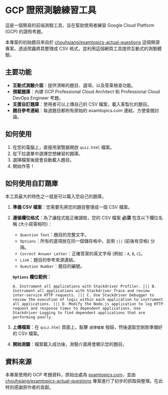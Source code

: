 # GCP 證照測驗練習工具

這是一個簡易的前端測驗工具，旨在幫助使用者練習 Google Cloud Platform (GCP) 的證照考題。

本專案的初始題目來自於 [chouhsiang/examtopics-actual-questions](https://github.com/chouhsiang/examtopics-actual-questions/tree/main) 這個開源專案，透過爬蟲將其整理成 CSV 格式，並利用這個網頁工具提供互動式的測驗體驗。

## 主要功能

*   **互動式測驗介面**：提供清晰的題目、選項，以及答案檢查功能。
*   **預載題庫**：內建 GCP Professional Cloud Architect 和 Professional Cloud DevOps Engineer 考題。
*   **支援自訂題庫**：使用者可以上傳自己的 CSV 檔案，載入客製化的題目。
*   **題目參考連結**：每道題目都附有原始的 examtopics.com 連結，方便查閱討論。

## 如何使用

1.  在您的電腦上，直接用瀏覽器開啟 `quiz.html` 檔案。
2.  從下拉選單中選擇您想練習的題庫。
3.  選擇檔案後就會自動載入題目。
4.  開始作答！

## 如何使用自訂題庫

本工具最大的特色之一就是可以載入您自己的題庫。

1.  **準備 CSV 檔案**：您需要先將您的題目整理成一個 CSV 檔案。
2.  **遵循欄位格式**：為了讓程式能正確讀取，您的 CSV 檔案 **必須** 包含以下欄位名稱 (大小寫需相符)：
    *   `Question Text`：題目的完整文字。
    *   `Options`：所有的選項放在同一個儲存格中，並用 ` ||| ` (前後有空格) 分隔。
    *   `Correct Answer Letter`：正確答案的英文字母 (例如：`A`, `B`, `C`)。
    *   `Link`：題目的參考來源連結。
    *   `Question Number`：題目的編號。

    **`Options` 欄位範例：**
    ```
    A. Instrument all applications with Stackdriver Profiler. ||| B. Instrument all applications with Stackdriver Trace and review inter-service HTTP requests. ||| C. Use Stackdriver Debugger to review the execution of logic within each application to instrument all applications. ||| D. Modify the Node.js application to log HTTP request and response times to dependent applications. Use Stackdriver Logging to find dependent applications that are performing poorly.
    ```

3.  **上傳檔案**：在 `quiz.html` 頁面上，點擊 `選擇檔案` 按鈕，然後選取您剛剛準備好的 CSV 檔案。
4.  **開始測驗**：檔案載入成功後，測驗介面將會顯示您的題目。

## 資料來源

本專案使用的 GCP 考題資料，原始出處為 [examtopics.com](https://www.examtopics.com/)，並由 [chouhsiang/examtopics-actual-questions](https://github.com/chouhsiang/examtopics-actual-questions/tree/main) 專案進行了初步的抓取與整理。在此特別感謝原作者的貢獻。
